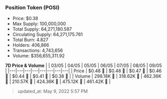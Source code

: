 
  ### Position Token (POSI)
  - Price: $0.38
  - Max Supply: 100,000,000
  - Total Supply: 64,271,180.587
  - Circulating Supply: 64,271,175.761
  - Total Burn: 4.827
  - Holders: 406,866
  - Transactions: 4,743,656
  - Volume: $356,655,311.92

  **7D Price & Volume**
  | | 03&#x2F;05 | 04&#x2F;05 | 05&#x2F;05 | 06&#x2F;05 | 07&#x2F;05 | 08&#x2F;05 | 09&#x2F;05 |
  |---|---|---|---|---|---|---|---|
  | Price | $0.48 🚀 | $0.48 🚀 | $0.47 🔻 | $0.46 🔻 | $0.44 🔻 | $0.41 🔻 | $0.38 🔻 |
  | Volume | 298.18K 🔻 | 318.62K 🚀 | 462.36K 🚀 | 210.57K 🔻 | 424.36K 🚀 | 475.12K 🚀 | 461.42K 🔻 |

  > updated_at: May 9, 2022 5:57 PM
